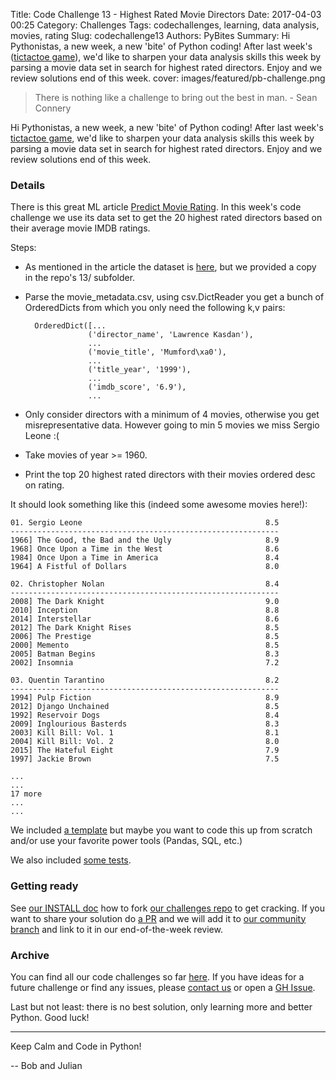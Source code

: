Title: Code Challenge 13 - Highest Rated Movie Directors
Date: 2017-04-03 00:25
Category: Challenges
Tags: codechallenges, learning, data analysis, movies, rating
Slug: codechallenge13
Authors: PyBites
Summary: Hi Pythonistas, a new week, a new 'bite' of Python coding! After last week's ([tictactoe game](http://pybit.es/codechallenge12.html)), we'd like to sharpen your data analysis skills this week by parsing a movie data set in search for highest rated directors. Enjoy and we review solutions end of this week.
cover: images/featured/pb-challenge.png

> There is nothing like a challenge to bring out the best in man. - Sean Connery

Hi Pythonistas, a new week, a new 'bite' of Python coding! After last week's [tictactoe game](http://pybit.es/codechallenge12.html), we'd like to sharpen your data analysis skills this week by parsing a movie data set in search for highest rated directors. Enjoy and we review solutions end of this week.

### Details

There is this great ML article [Predict Movie Rating](https://blog.nycdatascience.com/student-works/machine-learning/movie-rating-prediction/). In this week's code challenge we use its data set to get the 20 highest rated directors based on their average movie IMDB ratings.

Steps:

* As mentioned in the article the dataset is [here](https://raw.githubusercontent.com/sundeepblue/movie_rating_prediction/master/movie_metadata.csv), but we provided a copy in the repo's 13/ subfolder.

* Parse the movie_metadata.csv, using csv.DictReader you get a bunch of OrderedDicts from which you only need the following k,v pairs:

		OrderedDict([...
					('director_name', 'Lawrence Kasdan'),   
					...
					('movie_title', 'Mumford\xa0'),
					...
					('title_year', '1999'),
					...
					('imdb_score', '6.9'),
					...

* Only consider directors with a minimum of 4 movies, otherwise you get misrepresentative data. However going to min 5 movies we miss Sergio Leone :(

* Take movies of year >= 1960.

* Print the top 20 highest rated directors with their movies ordered desc on rating.

It should look something like this (indeed some awesome movies here!):

	01. Sergio Leone                                         8.5
	------------------------------------------------------------
	1966] The Good, the Bad and the Ugly                     8.9
	1968] Once Upon a Time in the West                       8.6
	1984] Once Upon a Time in America                        8.4
	1964] A Fistful of Dollars                               8.0

	02. Christopher Nolan                                    8.4
	------------------------------------------------------------
	2008] The Dark Knight                                    9.0
	2010] Inception                                          8.8
	2014] Interstellar                                       8.6
	2012] The Dark Knight Rises                              8.5
	2006] The Prestige                                       8.5
	2000] Memento                                            8.5
	2005] Batman Begins                                      8.3
	2002] Insomnia                                           7.2

	03. Quentin Tarantino                                    8.2
	------------------------------------------------------------
	1994] Pulp Fiction                                       8.9
	2012] Django Unchained                                   8.5
	1992] Reservoir Dogs                                     8.4
	2009] Inglourious Basterds                               8.3
	2003] Kill Bill: Vol. 1                                  8.1
	2004] Kill Bill: Vol. 2                                  8.0
	2015] The Hateful Eight                                  7.9
	1997] Jackie Brown                                       7.5

	...
	...
	17 more
	...
	...

We included [a template](https://github.com/pybites/challenges/tree/master/13/directors-template.py) but maybe you want to code this up from scratch and/or use your favorite power tools (Pandas, SQL, etc.)

We also included [some tests](https://github.com/pybites/challenges/blob/master/13/test_directors.py).

### Getting ready

See [our INSTALL doc](https://github.com/pybites/challenges/blob/master/INSTALL.md) how to fork [our challenges repo](https://github.com/pybites/challenges) to get cracking. If you want to share your solution do [a PR](https://github.com/pybites/challenges/compare) and we will add it to [our community branch](https://github.com/pybites/challenges/tree/community) and link to it in our end-of-the-week review.

### Archive

You can find all our code challenges so far [here](http://pybit.es/pages/challenges.html). If you have ideas for a future challenge or find any issues, please [contact us](http://pybit.es/pages/about.html) or open a [GH Issue](https://github.com/pybites/challenges/issues).

Last but not least: there is no best solution, only learning more and better Python. Good luck!

---

Keep Calm and Code in Python!

-- Bob and Julian
